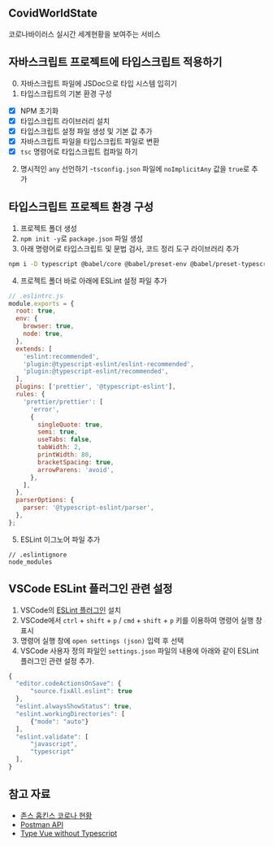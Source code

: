 ## CovidWorldState

코로나바이러스 실시간 세계현황을 보여주는 서비스

## 자바스크립트 프로젝트에 타입스크립트 적용하기

0. 자바스크립트 파일에 JSDoc으로 타입 시스템 입히기
1. 타입스크립트의 기본 환경 구성

- [x] NPM 초기화
- [x] 타입스크립트 라이브러리 설치
- [x] 타입스크립트 설정 파일 생성 및 기본 값 추가
- [x] 자바스크립트 파일을 타입스크립트 파일로 변환
- [x] `tsc` 명령어로 타입스크립트 컴파일 하기

2. 명시적인 `any` 선언하기 -`tsconfig.json` 파일에 `noImplicitAny` 값을 `true`로 추가

## 타입스크립트 프로젝트 환경 구성

1. 프로젝트 폴더 생성
2. `npm init -y`로 `package.json` 파일 생성
3. 아래 명령어로 타입스크립트 및 문법 검사, 코드 정리 도구 라이브러리 추가

```sh
npm i -D typescript @babel/core @babel/preset-env @babel/preset-typescript @typescript-eslint/eslint-plugin @typescript-eslint/parser eslint prettier eslint-plugin-prettier
```

4. 프로젝트 폴더 바로 아래에 ESLint 설정 파일 추가
   
```js
// .eslintrc.js
module.exports = {
  root: true,
  env: {
    browser: true,
    node: true,
  },
  extends: [
    'eslint:recommended',
    'plugin:@typescript-eslint/eslint-recommended',
    'plugin:@typescript-eslint/recommended',
  ],
  plugins: ['prettier', '@typescript-eslint'],
  rules: {
    'prettier/prettier': [
      'error',
      {
        singleQuote: true,
        semi: true,
        useTabs: false,
        tabWidth: 2,
        printWidth: 80,
        bracketSpacing: true,
        arrowParens: 'avoid',
      },
    ],
  },
  parserOptions: {
    parser: '@typescript-eslint/parser',
  },
};
```

5. ESLint 이그노어 파일 추가

```
// .eslintignore
node_modules
```

## VSCode ESLint 플러그인 관련 설정

1. VSCode의 [ESLint 플러그인](https://marketplace.visualstudio.com/items?itemName=dbaeumer.vscode-eslint) 설치
2. VSCode에서 `ctrl` + `shift` + `p` / `cmd` + `shift` + `p` 키를 이용하여 명령어 실행 창 표시
3. 명령어 실행 창에 `open settings (json)` 입력 후 선택
4. VSCode 사용자 정의 파일인 `settings.json` 파일의 내용에 아래와 같이 ESLint 플러그인 관련 설정 추가.

```js
{
  "editor.codeActionsOnSave": {
      "source.fixAll.eslint": true
  },
  "eslint.alwaysShowStatus": true,
  "eslint.workingDirectories": [
      {"mode": "auto"}
  ],
  "eslint.validate": [
      "javascript",
      "typescript"
  ],
}
```

## 참고 자료

- [존스 홉킨스 코로나 현황](https://www.arcgis.com/apps/opsdashboard/index.html#/bda7594740fd40299423467b48e9ecf6)
- [Postman API](https://documenter.getpostman.com/view/10808728/SzS8rjbc?version=latest#27454960-ea1c-4b91-a0b6-0468bb4e6712)
- [Type Vue without Typescript](https://blog.usejournal.com/type-vue-without-typescript-b2b49210f0b)
